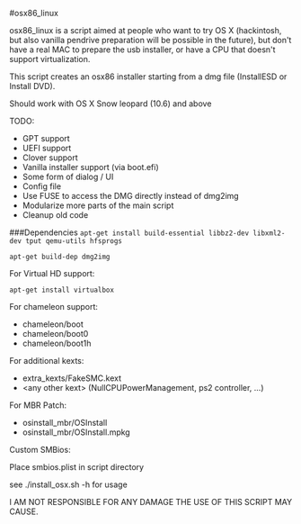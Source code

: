 #osx86_linux

osx86_linux is a script aimed at people who want to try OS X (hackintosh, but also vanilla pendrive preparation will be possible in the future), but don't have a real MAC to prepare the usb installer, or have a CPU that doesn't support 
virtualization.

This script creates an osx86 installer starting from a dmg file (InstallESD or Install DVD).

Should work with OS X Snow leopard (10.6) and above
 
TODO:
- GPT support
- UEFI support
- Clover support
- Vanilla installer support (via boot.efi)
- Some form of dialog / UI
- Config file
- Use FUSE to access the DMG directly instead of dmg2img
- Modularize more parts of the main script
- Cleanup old code

###Dependencies
`apt-get install build-essential libbz2-dev libxml2-dev tput qemu-utils hfsprogs`

`apt-get build-dep dmg2img`

For Virtual HD support:

`apt-get install virtualbox`

For chameleon support:
- chameleon/boot
- chameleon/boot0
- chameleon/boot1h

For additional kexts:
- extra_kexts/FakeSMC.kext
- \<any other kext\> (NullCPUPowerManagement, ps2 controller, ...)

For MBR Patch:
- osinstall_mbr/OSInstall
- osinstall_mbr/OSInstall.mpkg

Custom SMBios:

Place smbios.plist in script directory

see ./install_osx.sh -h for usage


I AM NOT RESPONSIBLE FOR ANY DAMAGE THE USE OF THIS SCRIPT MAY CAUSE.
